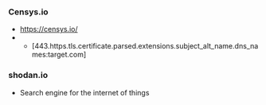 ### Censys.io
- https://censys.io/ 
- - [443.https.tls.certificate.parsed.extensions.subject_alt_name.dns_names:target.com]

### shodan.io 
- Search engine for the internet of things

